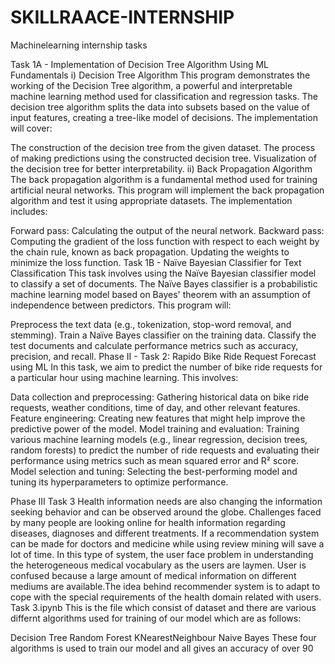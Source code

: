 # SKILLRAACE-INTERNSHIP
Machinelearning internship tasks

Task 1A - Implementation of Decision Tree Algorithm Using ML Fundamentals
i) Decision Tree Algorithm
This program demonstrates the working of the Decision Tree algorithm, a powerful and interpretable machine learning method used for classification and regression tasks. The decision tree algorithm splits the data into subsets based on the value of input features, creating a tree-like model of decisions. The implementation will cover:

The construction of the decision tree from the given dataset.
The process of making predictions using the constructed decision tree.
Visualization of the decision tree for better interpretability.
ii) Back Propagation Algorithm
The back propagation algorithm is a fundamental method used for training artificial neural networks. This program will implement the back propagation algorithm and test it using appropriate datasets. The implementation includes:

Forward pass: Calculating the output of the neural network.
Backward pass: Computing the gradient of the loss function with respect to each weight by the chain rule, known as back propagation.
Updating the weights to minimize the loss function.
Task 1B - Naïve Bayesian Classifier for Text Classification
This task involves using the Naïve Bayesian classifier model to classify a set of documents. The Naïve Bayes classifier is a probabilistic machine learning model based on Bayes' theorem with an assumption of independence between predictors. This program will:

Preprocess the text data (e.g., tokenization, stop-word removal, and stemming).
Train a Naïve Bayes classifier on the training data.
Classify the test documents and calculate performance metrics such as accuracy, precision, and recall.
Phase II - Task 2: Rapido Bike Ride Request Forecast using ML
In this task, we aim to predict the number of bike ride requests for a particular hour using machine learning. This involves:

Data collection and preprocessing: Gathering historical data on bike ride requests, weather conditions, time of day, and other relevant features.
Feature engineering: Creating new features that might help improve the predictive power of the model.
Model training and evaluation: Training various machine learning models (e.g., linear regression, decision trees, random forests) to predict the number of ride requests and evaluating their performance using metrics such as mean squared error and R² score.
Model selection and tuning: Selecting the best-performing model and tuning its hyperparameters to optimize performance.

Phase III Task 3
Health information needs are also changing the information seeking behavior and can be observed around the globe. Challenges faced by many people are looking online for health information regarding diseases, diagnoses and different treatments. If a recommendation system can be made for doctors and medicine while using review mining will save a lot of time. In this type of system, the user face problem in understanding the heterogeneous medical vocabulary as the users are laymen. User is confused because a large amount of medical information on different mediums are available.The idea behind recommender system is to adapt to cope with the special requirements of the health domain related with users.
Task 3.ipynb  This is the file which consist of dataset and there are various differnt algorithms used for training of our model which are as follows:

Decision Tree
Random Forest
KNearestNeighbour
Naive Bayes These four algorithms is used to train our model and all gives an accuracy of over 90
